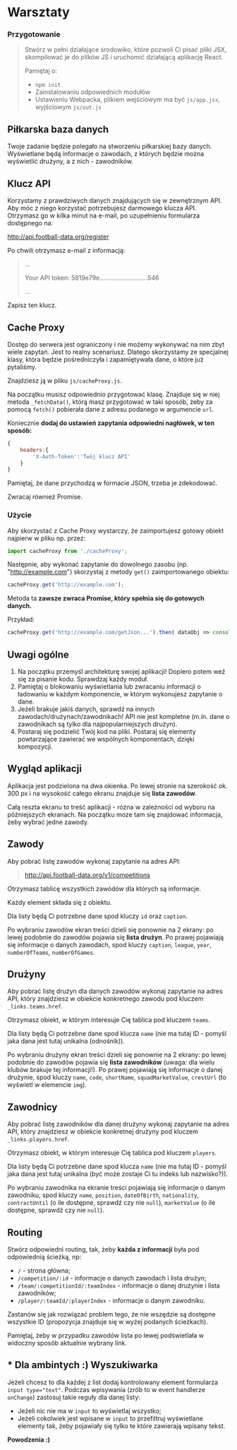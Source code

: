 # Warsztaty

### Przygotowanie

> Stwórz w pełni działające środowiko, które pozwoli Ci pisać pliki JSX, skompilować je do plików JS i uruchomić działającą aplikację React.
> 
> Pamiętaj o:
> - ```npm init```
> - Zainstalowaniu odpowiednich modułów
> - Ustawieniu Webpacka, plikiem wejściowym ma być `js/app.jsx`, wyjściowym `js/out.js`

## Piłkarska baza danych

Twoje zadanie będzie polegało na stworzeniu piłkarskiej bazy danych. Wyświetlane będą informacje o zawodach, z których będzie można wyświetlić drużyny, a z nich - zawodników.

## Klucz API

Korzystamy z prawdziwych danych znajdujących się w zewnętrznym API. Aby móc z niego korzystać potrzebujesz darmowego klucza API. Otrzymasz go w kilka minut na e-mail, po uzupełnieniu formularza dostępnego na:

<http://api.football-data.org/register>

Po chwili otrzymasz e-mail z informacją:

> ...
>
> Your API token: 5819e79e...........................546
>
> ...

Zapisz ten klucz.

## Cache Proxy

Dostęp do serwera jest ograniczony i nie możemy wykonywać na nim zbyt wiele zapytań. Jest to realny scenariusz. Dlatego skorzystamy ze specjalnej klasy, która będzie pośredniczyła i zapamiętywała dane, o które już pytaliśmy.

Znajdziesz ją w pliku `js/cacheProxy.js`.

Na początku musisz odpowiednio przygotować klasę. Znajduje się w niej metoda `_fetchData()`, którą masz przygotować w taki sposób, żeby za pomocą `fetch()` pobierała dane z adresu podanego w argumencie `url`.

Koniecznie **dodaj do ustawień zapytania odpowiedni nagłówek, w ten sposób:**
```JavaScript
{
    headers:{
        'X-Auth-Token':'Twój klucz API'
    }
}
```

Pamiętaj, że dane przychodzą w formacie JSON, trzeba je zdekodować.

Zwracaj również Promise.

### Użycie

Aby skorzystać z Cache Proxy wystarczy, że zaimportujesz gotowy obiekt najpierw w pliku np. przez:
```JavaScript
import cacheProxy from './cacheProxy';
```

Następnie, aby wykonać zapytanie do dowolnego zasobu (np. "http://example.com") skorzystaj z metody `get()` zaimportowanego obiektu:
```JavaScript
cacheProxy.get('http://example.com');
```

Metoda ta **zawsze zwraca Promise, który spełnia się do gotowych danych.**

Przykład:
```JavaScript
cacheProxy.get('http://example.com/getJson...').then( dataObj => console.log( dataObj ) );
```

## Uwagi ogólne

1. Na początku przemyśl architekturę swojej aplikacji! Dopiero potem weź się za pisanie kodu. Sprawdzaj każdy moduł.
2. Pamiętaj o blokowaniu wyświetlania lub zwracaniu informacji o ładowaniu w każdym komponencie, w którym wykonujesz zapytanie o dane.
3. Jeżeli brakuje jakiś danych, sprawdź na innych zawodach/drużynach/zawodnikach! API nie jest kompletne (m.in. dane o zawodnikach są tylko dla najpopularniejszych drużyn).
4. Postaraj się podzielić Twój kod na pliki. Postaraj się elementy powtarzające zawierać we wspólnych komponentach, dzięki kompozycji.

## Wygląd aplikacji

Aplikacja jest podzielona na dwa okienka. Po lewej stronie na szerokość ok. 300 px i na wysokość całego ekranu znajduje się **lista zawodów**.

Całą reszta ekranu to treść aplikacji - różna w zależności od wyboru na późniejszych ekranach. Na początku moze tam się znajdować informacja, żeby wybrać jedne zawody.

## Zawody

Aby pobrać listę zawodów wykonaj zapytanie na adres API:

> <http://api.football-data.org/v1/competitions>

Otrzymasz tablicę wszystkich zawódów dla których są informacje.

Każdy element składa się z obiektu.

Dla listy będą Ci potrzebne dane spod kluczy `id` oraz `caption`.

Po wybraniu zawodów ekran treści dzieli się ponownie na 2 ekrany: po lewej podobnie do zawodów pojawia się **lista drużyn**. Po prawej pojawiają się informacje o danych zawodach, spod kluczy `caption`, `league`, `year`, `numberOfTeams`, `numberOfGames`.

## Drużyny

Aby pobrać listę drużyn dla danych zawodów wykonaj zapytanie na adres API, który znajdziesz w obiekcie konkretnego zawodu pod kluczem `_links.teams.href`.

Otrzymasz obiekt, w którym interesuje Cię tablica pod kluczem `teams`.

Dla listy będą Ci potrzebne dane spod klucza `name` (nie ma tutaj ID - pomyśl jaka dana jest tutaj unikalna (odnośnik)).

Po wybraniu drużyny ekran treści dzieli się ponownie na 2 ekrany: po lewej podobnie do zawodów pojawia się **lista zawodników** (uwaga: dla wielu klubów brakuje tej informacji!). Po prawej pojawiają się informacje o danej drużynie, spod kluczy `name`, `code`, `shortName`, `squadMarketValue`, `crestUrl` (to wyświetl w elemencie `img`).

## Zawodnicy

Aby pobrać listę zawodników dla danej drużyny wykonaj zapytanie na adres API, który znajdziesz w obiekcie konkretnej drużyny pod kluczem `_links.players.href`.

Otrzymasz obiekt, w którym interesuje Cię tablica pod kluczem `players`.

Dla listy będą Ci potrzebne dane spod klucza `name` (nie ma tutaj ID - pomyśl jaka dana jest tutaj unikalna (być może zostaje Ci tu indeks lub nazwisko?)).

Po wybraniu zawodnika na ekranie treści pojawiają się informacje o danym zawodniku, spod kluczy `name`, `position`, `dateOfBirth`, `nationality`, `contractUntil` (o ile dostępne, sprawdź czy nie `null`), `marketValue` (o ile dostępne, sprawdź czy nie `null`).

## Routing

Stwórz odpowiedni routing, tak, żeby **każda z informacji** była pod odpowiednią ścieżką, np:
- `/` - strona główna;
- `/competition/:id` - informacje o danych zawodach i lista drużyn;
- `/team/:competitionId/:teamIndex` - informacje o danej drużynie i lista zawodników;
- `/player/:teamId/:playerIndex` - informacje o danym zawodniku.

Zastanów się jak rozwiązać problem tego, że nie wszędzie są dostępne wszystkie ID (propozycja znajduje się w wyżej podanych ścieżkach).

Pamiętaj, żeby w przypadku zawodów lista po lewej podświetlała w widoczny sposób aktualnie wybrany link.

## * Dla ambintych :) Wyszukiwarka

Jeżeli chcesz to dla każdej z list dodaj kontrolowany element formularza `input type="text"`. Podczas wpisywania (zrób to w event handlerze `onChange`) zastosuj takie reguły dla danej listy:
- Jeżeli nic nie ma w `input` to wyświetlaj wszystko;
- Jeżeli cokolwiek jest wpisane w `input` to przefiltruj wyświetlane elementy tak, żeby pojawiały się tylko te które zawierają wpisany tekst.


**Powodzenia :)**